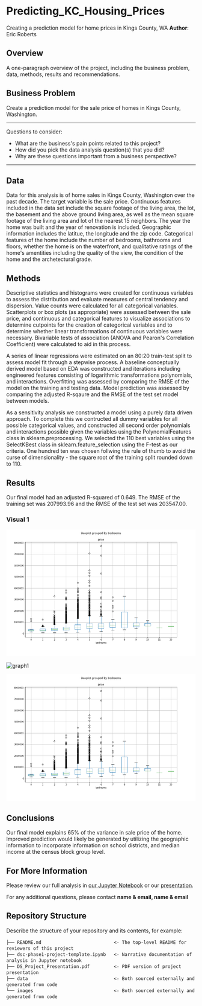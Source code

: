 # Predicting_KC_Housing_Prices
Creating a prediction model for home prices in Kings County, WA
**Author**: Eric Roberts

## Overview

A one-paragraph overview of the project, including the business problem, data, methods, results and recommendations.

## Business Problem

Create a prediction model for the sale price of homes in Kings County, Washington.

***
Questions to consider:
* What are the business's pain points related to this project?
* How did you pick the data analysis question(s) that you did?
* Why are these questions important from a business perspective?
***

## Data

Data for this analysis is of home sales in Kings County, Washington over the past decade. The target variable is the sale price. Continuous features  included in the data set include the square footage of the living area, the lot, the basement and the above ground living area, as well as the mean square footage of the living area and lot of the nearest 15 neighbors.  The year the home was built and the year of renovation is included. Geographic information includes the latitue, the longitude and the zip code.  Categorical features of the home include the number of bedrooms, bathrooms and floors, whether the home is on the waterfront, and qualitative ratings of the home's amentities including the quality of the view, the condition of the home and the archetectural grade.

## Methods

Descriptive statistics and histograms were created for continuous variables to assess the distribution and evaluate measures of central tendency and dispersion.  Value counts were calculated for all categorical variables.  Scatterplots or box plots (as appropriate) were assessed between the sale price, and continuous and categorical features to visualize associations to determine cutpoints for the creation of categorical variables and to determine whether linear transformations of continuous variables were necessary. Bivariable tests of association (ANOVA and Pearon's Correlation Coefficient) were calculated to aid in this process.

A series of linear regressions were estimated on an 80:20 train-test split to assess model fit through a stepwise process.  A baseline conceptually derived model based on EDA was constructed and iterations including engineered features consisting of logarithmic transformations polynomials, and interactions.  Overfitting was assessed by comparing the RMSE of the model on the training and testing data.  Model prediction was assessed by comparing the adjusted R-sqaure and the RMSE of the test set model between models.

As a sensitivity analysis we constructed a model using a purely data driven approach.  To complete this we contructed all dummy variables for all possible categorical values, and constructed all second order polynomials and interactions possible given the variables using the PolynomialFeatures class in sklearn.preprocessing.  We selected the 110 best variables using the SelectKBest class in sklearn.feature_selection using the F-test as our criteria.  One hundred ten was chosen follwing the rule of thumb to avoid the curse of dimensionality - the square root of the training split rounded down to 110.

## Results

Our final model had an adjusted R-squared of 0.649.  The RMSE of the training set was 207993.96 and the RMSE of the test set was 203547.00.

### Visual 1
![Figure 1](/Images/price_by_bedrooms_boxplot.png)


![graph1](./images/viz1.png)

![Figure 1](./images/price_by_bedrooms_boxplot.png)

## Conclusions

Our final model explains 65% of the variance in sale price of the home.  Improved prediction would likely be generated by utilizing the geographic information to incorporate information on school districts, and median income at the census block group level.

## For More Information

Please review our full analysis in [our Jupyter Notebook](./dsc-phase1-project-template.ipynb) or our [presentation](./DS_Project_Presentation.pdf).

For any additional questions, please contact **name & email, name & email**

## Repository Structure

Describe the structure of your repository and its contents, for example:

```
├── README.md                           <- The top-level README for reviewers of this project
├── dsc-phase1-project-template.ipynb   <- Narrative documentation of analysis in Jupyter notebook
├── DS_Project_Presentation.pdf         <- PDF version of project presentation
├── data                                <- Both sourced externally and generated from code
└── images                              <- Both sourced externally and generated from code
```
